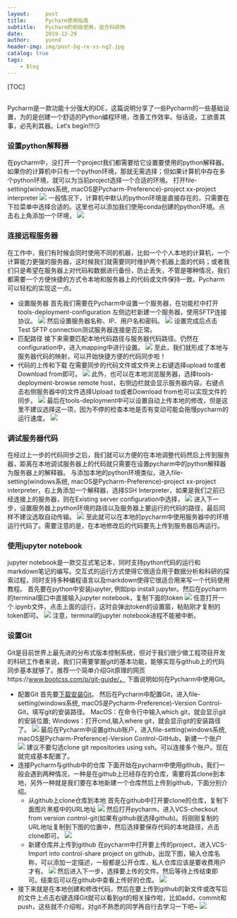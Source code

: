 ```yaml
---
layout:     post
title:      Pycharm使用指南
subtitle:   Pycharm的初级使用，适合科研狗
date:       2019-12-29
author:     yunnd
header-img: img/post-bg-re-vs-ng2.jpg
catalog: true
tags:
    - Blog
---
```

[TOC]
## 
Pycharm是一款功能十分强大的IDE，这篇说明分享了一些Pycharm的一些基础设置，为的是创建一个舒适的Python编程环境，改善工作效率。俗话说，工欲善其事，必先利其器。Let‘s begin!!!😏

### 设置python解释器
在pycharm中，没打开一个project我们都需要给它设置要使用的python解释器。如果你的计算机中只有一个python环境，那就无需选择；但如果计算机中存在多个python环境，就可以为当前project选择一个合适的环境。
打开file-setting(windows系统, macOS是Pycharm-Preference)-project xx-project interpreter
![](https://github.com/yunndlalala/yunndlalala.github.io/blob/master/img/media/2019-12-27-9.46.34.png)
一般情况下，计算机中默认的python环境是直接存在的，只需要在下拉菜单中选择合适的。这里也可以添加我们使用conda创建的python环境。点击右上角添加一个环境，
![](https://github.com/yunndlalala/yunndlalala.github.io/blob/master/img/media/2019-12-27-9.47.25.png)

### 连接远程服务器
在工作中，我们有时候会同时使用不同的机器，比如一个个人本地的计算机，一个计算能力更强的服务器，这时候我们就需要同时维护两个机器上面的代码；或者我们只是希望在服务器上对代码和数据进行备份，防止丢失，不管是哪种情况，我们都需要一个方便快捷的方式令本地和服务器上的代码或文件保持一致。Pycharm可以轻松的实现这一点。
- 设置服务器
首先我们需要在Pycharm中设置一个服务器，在功能栏中打开tools-deployment-configuration
左侧边栏新建一个服务器，使用SFTP连接协议。
![](https://github.com/yunndlalala/yunndlalala.github.io/blob/master/img/media/2019-12-27-9.43.45.png)
然后设置服务器名称、IP、用户名和密码。
![](https://github.com/yunndlalala/yunndlalala.github.io/blob/master/img/media/2019-12-27-9.45.26.png)
设置完成后点击Test SFTP connection测试服务器连接是否正常。
- 匹配路径
接下来需要匹配本地代码路径与服务器代码路径。仍然在configuration中，进入mapping中进行设置。
![](https://github.com/yunndlalala/yunndlalala.github.io/blob/master/img/media/2019-12-27-9.46.06.png)
至此，我们就形成了本地与服务器代码的映射，可以开始快捷方便的代码同步啦！
- 代码的上传和下载
在需要同步的代码文件或文件夹上右键选择upload to或者Download from即可。
![](https://github.com/yunndlalala/yunndlalala.github.io/blob/master/img/media/2019-12-28-8.03.30.png)
此外，也可以在本地浏览服务器，选择tools-deployment-browse remote host，右侧边栏就会显示服务器内容。右键点击右侧服务器中的文件选择Upload to或者Download from也可以实现文件的同步。
![](https://github.com/yunndlalala/yunndlalala.github.io/blob/master/img/media/2019-12-28-8.05.38.png)
最后在tools-deployment中可以设置自动上传本地的修改，但是这里不建议选择这一项，因为不停的检查本地是否有变动可能会拖慢pycharm的运行速度。
![](https://github.com/yunndlalala/yunndlalala.github.io/blob/master/img/media/2019-12-28-8.07.42.png)

### 调试服务器代码
在经过上一步的代码同步之后，我们就可以方便的在本地调整代码然后上传到服务器，距离在本地调试服务器上的代码就只需要在设置pycharm中的python解释器为服务器上的解释器。
与添加本地的python环境类似，进入file-setting(windows系统, macOS是Pycharm-Preference)-project xx-project interpreter，右上角添加一个解释器，选择SSH Interpreter，如果是我们之前已经连接上的服务器，则在Existing server configuration中选择，
![](https://github.com/yunndlalala/yunndlalala.github.io/blob/master/img/media/2019-12-28-7.09.24.png)
进入下一步，设置服务器上python环境的路径以及服务器上要运行的代码的路径，最后同样不建议选取自动传输。
![](https://github.com/yunndlalala/yunndlalala.github.io/blob/master/img/media/2019-12-27-9.48.39.png)
至此就可以在本地的pycharm中使用服务器中的环境运行代码了。需要注意的是，在本地修改后的代码要先上传到服务器后再运行。

### 使用jupyter notebook
jupyter notebook是一款交互式笔记本，同时支持python代码的运行和markdown笔记的编写。交互式的运行方式使得它很适合用于数据分析和科研的探索过程，同时支持多种编程语言以及markdown使得它很适合用来写一个代码使用教程。
首先要在python中安装jupyter, 例如pip install jupyter。然后在pycharm的terminal窗口中直接输入jupyter notebook，复制下面的token
![](https://github.com/yunndlalala/yunndlalala.github.io/blob/master/img/media/2019-12-28-8.25.48.png)
任意打开一个.ipynb文件，点击上面的运行，这时会弹出token的设置窗，粘贴刚才复制的token即可。
![](https://github.com/yunndlalala/yunndlalala.github.io/blob/master/img/media/2019-12-28-8.28.39.png)
注意，terminal的jupyter notebook进程不能被中断。

### 设置Git
Git是目前世界上最先进的分布式版本控制系统，但对于我们很少做工程项目开发的科研工作者来说，我们只需要掌握git的基本功能，能够实现与github上的代码同步基本就够了。推荐一个简单介绍Git原理的网页https://www.bootcss.com/p/git-guide/， 下面说明如何在Pycharm中使用Git。
- 配置Git
首先要[下载安装Git](https://git-scm.com/download/mac)。
然后在Pycharm中配置Git，进入file-setting(windows系统, macOS是Pycharm-Preference)-Version Control-Git，填写git的安装路径。
MacOS：在命令行中输入which git，就会显示git的安装位置;
Windows：打开cmd,输入where git，就会显示git的安装路径了。
![](https://github.com/yunndlalala/yunndlalala.github.io/blob/master/img/media/2019-12-29-1.08.31.png)
最后在Pycharm中设置github账户，进入file-setting(windows系统, macOS是Pycharm-Preference)-Version Control-GitHub，新建一个账户
![](https://github.com/yunndlalala/yunndlalala.github.io/blob/master/img/media/2019-12-29-2.08.23.png)
建议不要勾选clone git repositories using ssh。可以连接多个账户。现在就完成基本配置了。
- 连接Pycharm与github中的仓库
下面开始在pycharm中使用github，我们一般会遇到两种情况，一种是在github上已经存在的仓库，需要将其clone到本地，另外一种就是我们要在本地新建一个仓库然后上传到github，下面分别介绍。
    + 从github上clone仓库到本地
首先在github中打开要clone的仓库，复制下面图片黑框中的URL地址
![](https://github.com/yunndlalala/yunndlalala.github.io/blob/master/img/media/2019-12-29-1.32.52.png)
然后打开pycharm，进入VCS-checkout from version control-git(如果有github就选择github)。将刚刚复制的URL地址复制到下图的位置中，然后选择要保存代码的本地路径，点击clone即可。
![](https://github.com/yunndlalala/yunndlalala.github.io/blob/master/img/media/2019-12-29-1.38.50.png)
    + 新建仓库并上传到github
在pycharm中打开要上传的project，进入VCS-Import into control-share project on github，出现下图，输入仓库名称，可以添加一定描述，一般都是公开仓库，私人仓库应该是要收费用户才有。
![](https://github.com/yunndlalala/yunndlalala.github.io/blob/master/img/media/2019-12-29-1.49.23.png)
然后进入下一步，选择要上传的文件。然后等待上传结束即可。结束后可以在github中查看上传好的仓库。
![](https://github.com/yunndlalala/yunndlalala.github.io/blob/master/img/media/2019-12-29-1.50.43.png)
- 接下来就是在本地创建和修改代码，然后在要上传到github的新文件或改写后的文件上点击右键选择Git就可以看到git的相关操作啦，比如add，commit和push，这些就不介绍啦，对git不熟悉的同学再自行去学习一下吧~
![](https://github.com/yunndlalala/yunndlalala.github.io/blob/master/img/media/2019-12-29-2.13.04.png)

